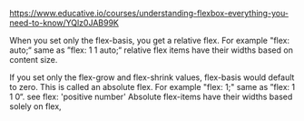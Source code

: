 https://www.educative.io/courses/understanding-flexbox-everything-you-need-to-know/YQlz0JAB99K

When you set only the flex-basis, you get a relative flex. For example "flex: auto;“ same as ”flex: 1 1 auto;“
relative flex items have their widths based on content size.

If you set only the flex-grow and flex-shrink values, flex-basis would default to zero. This is called an absolute flex. For example "flex: 1;" same as ”flex: 1 1 0“. see flex: 'positive number'
Absolute flex-items have their widths based solely on flex,

